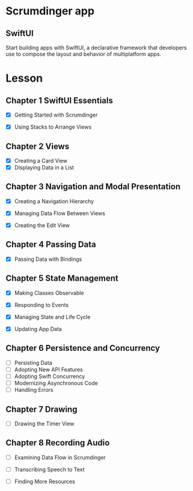 # Scrumdinger app
## SwiftUI 
Start building apps with SwiftUI, a declarative framework that developers use to compose the layout and behavior of multiplatform apps.
# Lesson
## Chapter 1 SwiftUI Essentials
- [x] Getting Started with Scrumdinger
- [x] Using Stacks to Arrange Views


## Chapter 2 Views
- [x] Creating a Card View
- [x] Displaying Data in a List

## Chapter 3 Navigation and  Modal Presentation
- [x] Creating a Navigation Hierarchy
- [x] Managing Data Flow Between Views
- [x] Creating the Edit View


## Chapter 4 Passing Data
- [x] Passing Data with Bindings


## Chapter 5 State Management
- [x] Making Classes Observable
- [x] Responding to Events
- [x] Managing State and Life Cycle
- [x] Updating App Data


## Chapter 6 Persistence and Concurrency
- [ ] Persisting Data
- [ ] Adopting New API Features
- [ ] Adopting Swift Concurrency
- [ ] Modernizing Asynchronous Code
- [ ] Handling Errors

## Chapter 7 Drawing
- [ ] Drawing the Timer View

## Chapter 8 Recording Audio
- [ ] Examining Data Flow in Scrumdinger
- [ ] Transcribing Speech to Text
- [ ] Finding More Resources

